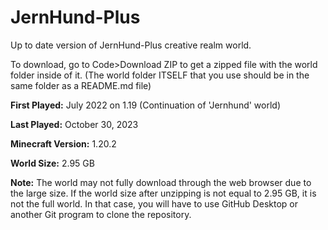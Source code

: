 # JernHund-Plus
Up to date version of JernHund-Plus creative realm world.

To download, go to Code>Download ZIP to get a zipped file with the world folder inside of it. (The world folder ITSELF that you use should be in the same folder as a README.md file)

**First Played:** July 2022 on 1.19 (Continuation of 'Jernhund' world)

**Last Played:** October 30, 2023

**Minecraft Version:** 1.20.2

**World Size:** 2.95 GB

**Note:** The world may not fully download through the web browser due to the large size. If the world size after unzipping is not equal to 2.95 GB, it is not the full world. In that case, you will have to use GitHub Desktop or another Git program to clone the repository.

